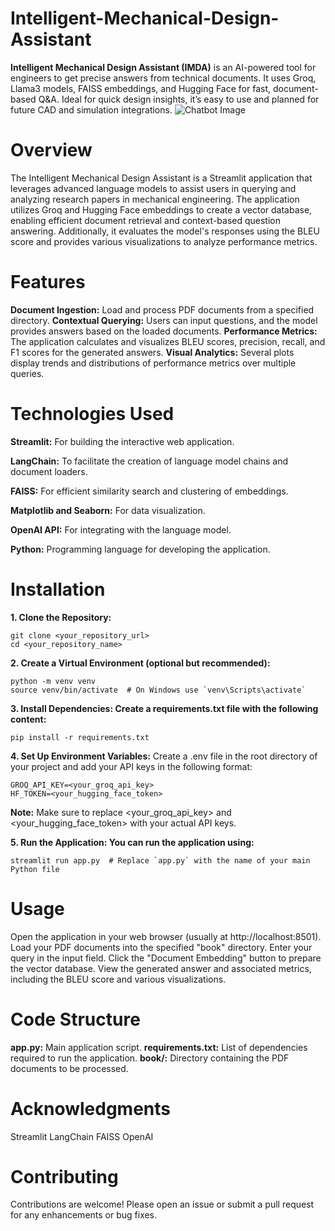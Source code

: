 # Intelligent-Mechanical-Design-Assistant
**Intelligent Mechanical Design Assistant (IMDA)** is an AI-powered tool for engineers to get precise answers from technical documents. It uses Groq, Llama3 models, FAISS embeddings, and Hugging Face for fast, document-based Q&amp;A. Ideal for quick design insights, it’s easy to use and planned for future CAD and simulation integrations.
![Chatbot Image](https://snapengage.com/wp-content/uploads/2020/11/bpos-survive-the-ai-revolution.jpg)


# Overview
The Intelligent Mechanical Design Assistant is a Streamlit application that leverages advanced language models to assist users in querying and analyzing research papers in mechanical engineering. The application utilizes Groq and Hugging Face embeddings to create a vector database, enabling efficient document retrieval and context-based question answering. Additionally, it evaluates the model's responses using the BLEU score and provides various visualizations to analyze performance metrics.

# Features
**Document Ingestion:** Load and process PDF documents from a specified directory.
**Contextual Querying:** Users can input questions, and the model provides answers based on the loaded documents.
**Performance Metrics:** The application calculates and visualizes BLEU scores, precision, recall, and F1 scores for the generated answers.
**Visual Analytics:** Several plots display trends and distributions of performance metrics over multiple queries.

# Technologies Used
**Streamlit:** For building the interactive web application.

**LangChain:** To facilitate the creation of language model chains and document loaders.

**FAISS:** For efficient similarity search and clustering of embeddings.

**Matplotlib and Seaborn:** For data visualization.

**OpenAI API:** For integrating with the language model.

**Python:** Programming language for developing the application.

# Installation
**1. Clone the Repository:**
```
git clone <your_repository_url>
cd <your_repository_name>
```

**2. Create a Virtual Environment (optional but recommended):**
```
python -m venv venv
source venv/bin/activate  # On Windows use `venv\Scripts\activate`
```

**3. Install Dependencies: Create a requirements.txt file with the following content:**
```
pip install -r requirements.txt
```

**4. Set Up Environment Variables:** Create a .env file in the root directory of your project and add your API keys in the following format:
```
GROQ_API_KEY=<your_groq_api_key>
HF_TOKEN=<your_hugging_face_token>
```
**Note:** Make sure to replace <your_groq_api_key> and <your_hugging_face_token> with your actual API keys.

**5. Run the Application: You can run the application using:**
```
streamlit run app.py  # Replace `app.py` with the name of your main Python file

```
# Usage
Open the application in your web browser (usually at http://localhost:8501).
Load your PDF documents into the specified "book" directory.
Enter your query in the input field.
Click the "Document Embedding" button to prepare the vector database.
View the generated answer and associated metrics, including the BLEU score and various visualizations.

# Code Structure
**app.py:** Main application script.
**requirements.txt:** List of dependencies required to run the application.
**book/:** Directory containing the PDF documents to be processed.

# Acknowledgments
Streamlit
LangChain
FAISS
OpenAI

# Contributing
Contributions are welcome! Please open an issue or submit a pull request for any enhancements or bug fixes.

